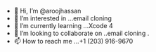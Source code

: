 - 👋 Hi, I’m @aroojhassan
- 👀 I’m interested in ...email cloning 
- 🌱 I’m currently learning ...Xcode 4
- 💞️ I’m looking to collaborate on ..email cloning .
- 📫 How to reach me ...+1 (203) 916-9670

<!---
aroojhassan/aroojhassan is a ✨ special ✨ repository because its `README.md` (this file) appears on your GitHub profile.
You can click the Preview link to take a look at your changes.
--->
